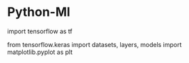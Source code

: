 # Python-Ml

 import tensorflow as tf

 from tensorflow.keras import datasets, layers, models
 import matplotlib.pyplot as plt
